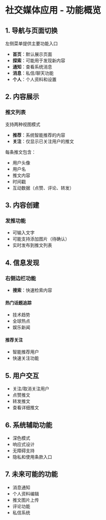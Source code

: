 # 社交媒体应用 - 功能概览

## 1. 导航与页面切换
左侧菜单提供主要功能入口
- **首页**：默认展示页面
- **探索**：可能用于发现新内容
- **通知**：查看系统消息
- **消息**：私信/聊天功能
- **个人**：个人资料和设置

## 2. 内容展示
### 推文列表
支持两种视图模式
- **推荐**：系统智能推荐的内容
- **关注**：仅显示已关注用户的推文

每条推文包含：
- 用户头像
- 用户名
- 推文内容
- 时间戳
- 互动数据（点赞、评论、转发）

## 3. 内容创建
### 发推功能
- 可输入文字
- 可能支持添加图片（待确认）
- 实时发布到推文列表

## 4. 信息发现
### 右侧边栏功能
- **搜索**：快速检索内容

#### 热门话题追踪
- 技术趋势
- 全球热点
- 娱乐新闻

#### 推荐关注
- 智能推荐用户
- 快速关注功能

## 5. 用户交互
- 关注/取消关注用户
- 点赞推文
- 转发推文
- 查看详细推文

## 6. 系统辅助功能
- 深色模式
- 响应式设计
- 无障碍支持
- 隐私和使用条款入口

## 7. 未来可能的功能
- 消息通知
- 个人资料编辑
- 推文图片上传
- 评论功能
- 私信系统